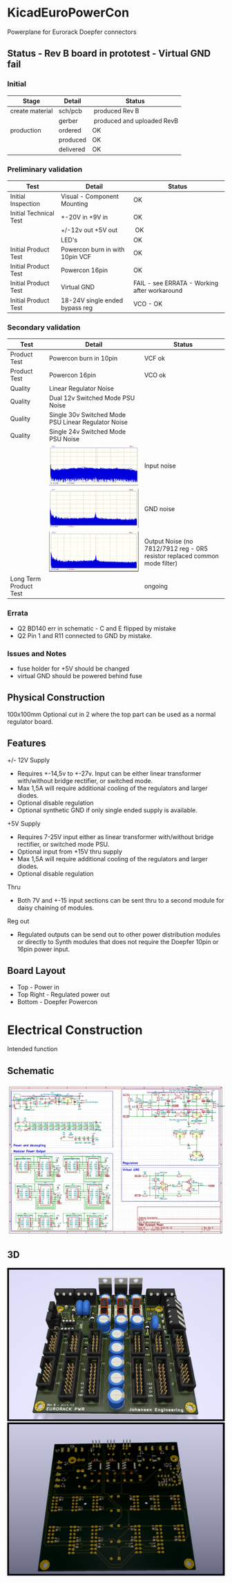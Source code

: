 # KicadEuroPowerCon
Powerplane for Eurorack Doepfer connectors

## Status - Rev B board in prototest - Virtual GND fail
### Initial 
| Stage  | Detail | Status |
| ------------- | ------------- | ------------- |
| create material  | sch/pcb | produced Rev B  |
| | gerber | produced and uploaded RevB |
| production  | ordered  | OK |
|  | produced | OK |
|  | delivered | OK |
### Preliminary validation
| Test  | Detail | Status |
| ------------- | ------------- | ------------- |
| Initial Inspection | Visual - Component Mounting | OK |
| Initial Technical Test | +-20V in +9V in | OK |
| | +/-12v out +5V out | OK |
| | LED's | OK |
| Initial Product Test | Powercon burn in with 10pin VCF | OK |
| Initial Product Test | Powercon 16pin |  OK |
| Initial Product Test | Virtual GND | FAIL - see ERRATA - Working after workaround |
| Initial Product Test | 18-24V single ended bypass reg | VCO - OK |
### Secondary validation
| Test  | Detail | Status |
| ------------- | ------------- |------------- |
| Product Test | Powercon burn in 10pin | VCF ok|
| Product Test | Powercon 16pin | VCO ok|
| Quality | Linear Regulator Noise | |
| Quality | Dual 12v Switched Mode PSU Noise | |
| Quality | Single 30v Switched Mode PSU Linear Regulator Noise | |
| Quality | Single 24v Switched Mode PSU Noise | |
| | ![](Spectrum-Analyzer-Vin-pos.png)|Input noise | 
| | ![](Spectrum-Analyzer-VirtualGND.png)|GND noise |  
| | ![](Spectrum-Analyzer-Vout-pos.png)|Output Noise (no 7812/7912 reg - 0R5 resistor replaced common mode filter) | 
| Long Term Product Test | | ongoing |

 
### Errata
 * Q2 BD140 err in schematic - C and E flipped by mistake
 * Q2 Pin 1 and R11 connected to GND by mistake.
 
### Issues and Notes
 * fuse holder for +5V should be changed
 * virtual GND should be powered behind fuse
 
## Physical Construction
100x100mm
Optional cut in 2 where the top part can be used as a normal regulator board.

## Features
+/- 12V Supply
 - Requires +-14,5v to +-27v. Input can be either linear transformer with/without bridge rectifier, or switched mode. 
 - Max 1,5A will require additional cooling of the regulators and larger diodes.
 - Optional disable regulation
 - Optional synthetic GND if only single ended supply is available.
 
+5V Supply
 - Requires 7-25V input either as linear transformer with/without bridge rectifier, or switched mode PSU.
 - Optional input from +15V thru supply 
 - Max 1,5A will require additional cooling of the regulators and larger diodes.
 - Optional disable regulation

Thru
 - Both 7V and +-15 input sections can be sent thru to a second module for daisy chaining of modules.

Reg out
 - Regulated outputs can be send out to other power distribution modules or directly to Synth modules that does not require the Doepfer 10pin or 16pin power input.
 
## Board Layout
- Top - Power in
- Top Right - Regulated power out
- Bottom - Doepfer Powercon

# Electrical Construction
Intended function

## Schematic
![](KicadEuropowerSchematic_RevB.png)
## 3D
![](KicadEuropower3D-RevB-Top1.png)
![](KicadEuropower3D-RevB-Bottom1.png)
